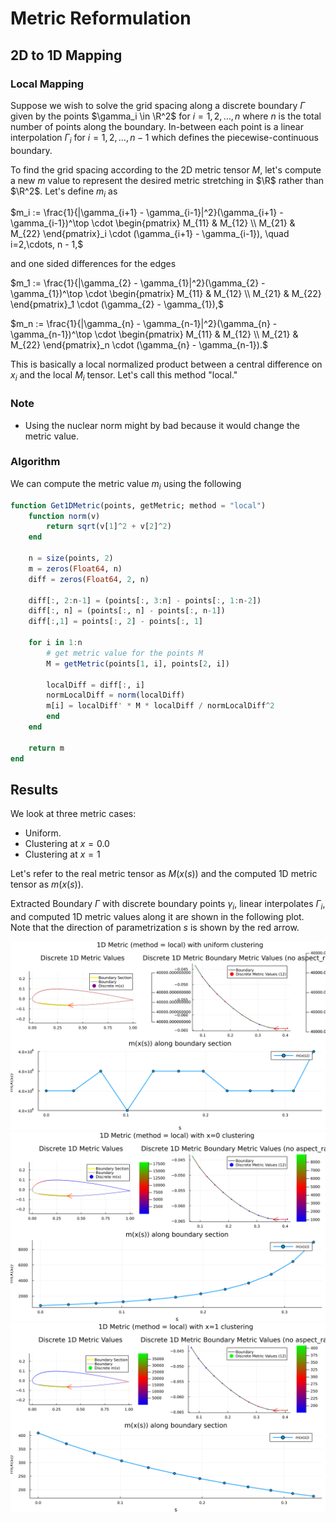 # Metric Reformulation

## 2D to 1D Mapping

### Local Mapping

Suppose we wish to solve the grid spacing along a discrete boundary $\Gamma$ given by the points $\gamma_i \in \R^2$ for $i=1,2,\dots, n$ where $n$ is the total number of points along the boundary. In-between each point is a linear interpolation $\Gamma_i$ for $i=1,2,\dots,n-1$ which defines the piecewise-continuous boundary. 

To find the grid spacing according to the 2D metric tensor $M$, let's compute a new $m$ value to represent the desired metric stretching in $\R$ rather than $\R^2$. Let's define $m_i$ as

$m_i := \frac{1}{|\gamma_{i+1} - \gamma_{i-1}|^2}(\gamma_{i+1} - \gamma_{i-1})^\top \cdot  \begin{pmatrix} M_{11} & M_{12} \\ M_{21} & M_{22} \end{pmatrix}_i \cdot (\gamma_{i+1} - \gamma_{i-1}), \quad i=2,\cdots, n - 1,$

and one sided differences for the edges

$m_1 := \frac{1}{|\gamma_{2} - \gamma_{1}|^2}(\gamma_{2} - \gamma_{1})^\top  \cdot \begin{pmatrix} M_{11} & M_{12} \\ M_{21} & M_{22} \end{pmatrix}_1 \cdot (\gamma_{2} - \gamma_{1}),$

$m_n := \frac{1}{|\gamma_{n} - \gamma_{n-1}|^2}(\gamma_{n} - \gamma_{n-1})^\top \cdot \begin{pmatrix} M_{11} & M_{12} \\ M_{21} & M_{22} \end{pmatrix}_n \cdot (\gamma_{n} - \gamma_{n-1}).$

This is basically a local normalized product between a central difference on $x_i$ and the local $M_i$ tensor. Let's call this method "local."

### Note
- Using the nuclear norm might by bad because it would change the metric value.

### Algorithm

We can compute the metric value $m_i$ using the following 

```julia
function Get1DMetric(points, getMetric; method = "local")
    function norm(v)
        return sqrt(v[1]^2 + v[2]^2)
    end

    n = size(points, 2)
    m = zeros(Float64, n)
    diff = zeros(Float64, 2, n)

    diff[:, 2:n-1] = (points[:, 3:n] - points[:, 1:n-2])     
    diff[:, n] = (points[:, n] - points[:, n-1]) 
    diff[:,1] = points[:, 2] - points[:, 1] 
    
    for i in 1:n
        # get metric value for the points M
        M = getMetric(points[1, i], points[2, i])

        localDiff = diff[:, i]
        normLocalDiff = norm(localDiff)
        m[i] = localDiff' * M * localDiff / normLocalDiff^2
        end
    end

    return m
end
```



## Results
We look at three metric cases:
- Uniform.
- Clustering at $x=0.0$
- Clustering at $x=1$

Let's refer to the real metric tensor as $M(x(s))$ and the computed 1D metric tensor as $m(x(s))$.

Extracted Boundary $\Gamma$ with discrete boundary points $\gamma_i$, linear interpolates $\Gamma_i$, and computed 1D metric values along it are shown in the following plot. Note that the direction of parametrization $s$ is shown by the red arrow.

![uniform-metricboundary](../../assets/images/MetricReformulation/metricboundary_uniform_local.svg)
![x=0-metricboundary](../../assets/images/MetricReformulation/metricboundary_x=0_local.svg)
![x=1-metricboundary](../../assets/images/MetricReformulation/metricboundary_x=1_local.svg)

